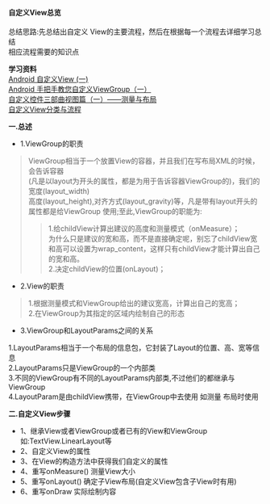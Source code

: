 #### 自定义View总览  
总结思路:先总结出自定义 View的主要流程，然后在根据每一个流程去详细学习总结    
相应流程需要的知识点  

__学习资料__    
[ Android 自定义View (一)](http://blog.csdn.net/lmj623565791/article/details/24252901)  
[Android 手把手教您自定义ViewGroup（一）](http://blog.csdn.net/lmj623565791/article/details/38339817)  
[自定义控件三部曲视图篇（一）——测量与布局](http://blog.csdn.net/harvic880925/article/details/47029169)     
[自定义View分类与流程](https://github.com/GcsSloop/AndroidNote/blob/master/CustomView/Advance/%5B01%5DCustomViewProcess.md)     

__一.总述__    
* 1.ViewGroup的职责    

>ViewGroup相当于一个放置View的容器，并且我们在写布局XML的时候，会告诉容器   
(凡是以layout为开头的属性，都是为用于告诉容器ViewGroup的)，我们的宽度(layout_width)   
高度(layout_height),对齐方式(layout_gravity)等，凡是带有layout开头的属性都是给ViewGroup 
使用;至此,ViewGroup的职能为:
>>1.给childView计算出建议的高度和测量模式（onMeasure）；   
为什么只是建议的宽和高，而不是直接确定呢，别忘了childView宽和高可以设置为wrap_content，这样只有childView才能计算出自己的宽和高。   
2.决定childView的位置(onLayout)；  
 
* 2.View的职责 

>1.根据测量模式和ViewGroup给出的建议宽高，计算出自己的宽高；  
2.在ViewGroup为其指定的区域内绘制自己的形态     

* 3.ViewGroup和LayoutParams之间的关系  

>
1.LayoutParams相当于一个布局的信息包，它封装了Layout的位置、高、宽等信息  
2.LayoutParams只是ViewGroup的一个内部类    
3.不同的ViewGroup有不同的LayoutParams内部类,不过他们的都继承与ViewGroup    
4.LayoutParam是由childView携带，在ViewGroup中去使用 如测量 布局时使用     

__二.自定义View步骤__     

* 1、继承View或者ViewGroup或者已有的View和ViewGroup如:TextView.LinearLayout等
* 2、自定义View的属性    
* 3、在View的构造方法中获得我们自定义的属性     
* 4、重写onMeasure() 测量View大小 
* 5、重写onLayout()  确定子View布局(自定义View包含子View时有用)
* 6、重写onDraw       实际绘制内容



 


